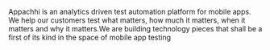 Appachhi is an analytics driven test automation platform for mobile apps. We help our customers test what matters, how much it matters, when it matters and why it matters.We are building technology pieces that shall be a first of its kind in the space of mobile app testing
